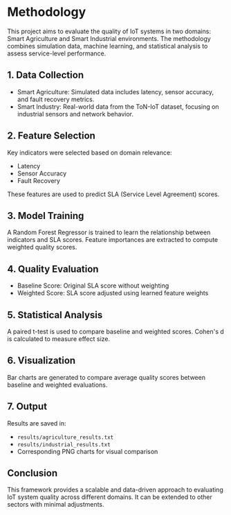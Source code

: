 # Methodology

This project aims to evaluate the quality of IoT systems in two domains: Smart Agriculture and Smart Industrial environments. The methodology combines simulation data, machine learning, and statistical analysis to assess service-level performance.

## 1. Data Collection

- Smart Agriculture: Simulated data includes latency, sensor accuracy, and fault recovery metrics.
- Smart Industry: Real-world data from the ToN-IoT dataset, focusing on industrial sensors and network behavior.

## 2. Feature Selection

Key indicators were selected based on domain relevance:
- Latency
- Sensor Accuracy
- Fault Recovery

These features are used to predict SLA (Service Level Agreement) scores.

## 3. Model Training

A Random Forest Regressor is trained to learn the relationship between indicators and SLA scores. Feature importances are extracted to compute weighted quality scores.

## 4. Quality Evaluation

- Baseline Score: Original SLA score without weighting
- Weighted Score: SLA score adjusted using learned feature weights

## 5. Statistical Analysis

A paired t-test is used to compare baseline and weighted scores. Cohen's d is calculated to measure effect size.

## 6. Visualization

Bar charts are generated to compare average quality scores between baseline and weighted evaluations.

## 7. Output

Results are saved in:
- `results/agriculture_results.txt`
- `results/industrial_results.txt`
- Corresponding PNG charts for visual comparison

## Conclusion

This framework provides a scalable and data-driven approach to evaluating IoT system quality across different domains. It can be extended to other sectors with minimal adjustments.

